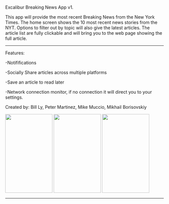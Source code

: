 Excalibur Breaking News App v1.

This app will provide the most recent Breaking News from the New York Times. The home screen shows the 10 most recent news stories from the NYT. Options to filter out by topic will also give the latest articles. The article list are fully clickable and will bring you to the web page showing the full article.

-----------

<html>
<body>
<p>Features:</p>
<p>-Notififications</p>
<p>-Socially Share articles across multiple platforms</p>
<p>-Save an article to read later</p>
<p>-Network connection monitor, if no connection it will direct you to your settings.</p>
<p>Created by: Bill Ly, Peter Martinez, Mike Muccio, Mikhail Borisovskiy</p>
<img src="http://i.imgur.com/E5LbY4i.png" width = "150" height = "250">
<img src="http://i.imgur.com/Dl0fB5w.png" width = "150" height = "250">
<img src="http://i.imgur.com/mfyRL0G.png" width = "150" height = "250">
</body>
</html>

-------------


